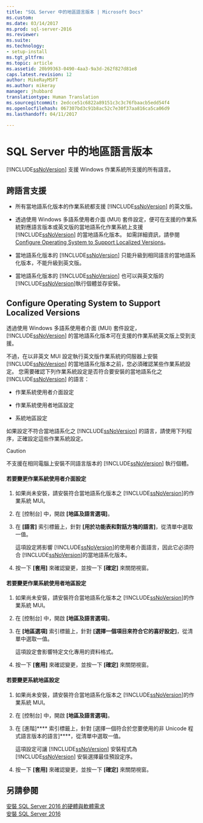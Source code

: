 ```yaml
---
title: "SQL Server 中的地區語言版本 | Microsoft Docs"
ms.custom: 
ms.date: 03/14/2017
ms.prod: sql-server-2016
ms.reviewer: 
ms.suite: 
ms.technology:
- setup-install
ms.tgt_pltfrm: 
ms.topic: article
ms.assetid: 20b99363-0490-4aa3-9a3d-262f827d81e8
caps.latest.revision: 12
author: MikeRayMSFT
ms.author: mikeray
manager: jhubbard
translationtype: Human Translation
ms.sourcegitcommit: 2edcce51c6822a89151c3c3c76fbaacb5edd54f4
ms.openlocfilehash: 067307bd3c91b8ac52c7e30f37aa816ca5ca06d9
ms.lasthandoff: 04/11/2017

---
```

# <a name="local-language-versions-in-sql-server"></a>SQL Server 中的地區語言版本
  [!INCLUDE[ssNoVersion](../../includes/ssnoversion-md.md)] 支援 Windows 作業系統所支援的所有語言。  
  
## <a name="cross-language-support"></a>跨語言支援  
  
-   所有當地語系化版本的作業系統都支援 [!INCLUDE[ssNoVersion](../../includes/ssnoversion-md.md)] 的英文版。  
  
-   透過使用 Windows 多語系使用者介面 (MUI) 套件設定，便可在支援的作業系統對應語言版本或英文版的當地語系化作業系統上支援 [!INCLUDE[ssNoVersion](../../includes/ssnoversion-md.md)] 的當地語系化版本。 如需詳細資訊，請參閱 [Configure Operating System to Support Localized Versions](../../sql-server/install/local-language-versions-in-sql-server.md#BK_ConfigureOS)。  
  
-   當地語系化版本的 [!INCLUDE[ssNoVersion](../../includes/ssnoversion-md.md)] 只能升級到相同語言的當地語系化版本，不能升級到英文版。  
  
-   當地語系化版本的 [!INCLUDE[ssNoVersion](../../includes/ssnoversion-md.md)] 也可以與英文版的 [!INCLUDE[ssNoVersion](../../includes/ssnoversion-md.md)]執行個體並存安裝。  
  
##  <a name="BK_ConfigureOS"></a> Configure Operating System to Support Localized Versions  
 透過使用 Windows 多語系使用者介面 (MUI) 套件設定， [!INCLUDE[ssNoVersion](../../includes/ssnoversion-md.md)] 的當地語系化版本可在支援的作業系統英文版上受到支援。  
  
 不過，在以非英文 MUI 設定執行英文版作業系統的伺服器上安裝 [!INCLUDE[ssNoVersion](../../includes/ssnoversion-md.md)] 的當地語系化版本之前，您必須確認某些作業系統設定。 您需要確認下列作業系統設定是否符合要安裝的當地語系化之 [!INCLUDE[ssNoVersion](../../includes/ssnoversion-md.md)] 的語言：  
  
-   作業系統使用者介面設定  
  
-   作業系統使用者地區設定  
  
-   系統地區設定  
  
 如果設定不符合當地語系化之 [!INCLUDE[ssNoVersion](../../includes/ssnoversion-md.md)] 的語言，請使用下列程序，正確設定這些作業系統設定。  
  
> [!CAUTION]  
>  不支援在相同電腦上安裝不同語言版本的 [!INCLUDE[ssNoVersion](../../includes/ssnoversion-md.md)] 執行個體。  
  
#### <a name="to-change-the-operating-system-user-interface-setting"></a>若要變更作業系統使用者介面設定  
  
1.  如果尚未安裝，請安裝符合當地語系化版本之 [!INCLUDE[ssNoVersion](../../includes/ssnoversion-md.md)]的作業系統 MUI。  
  
2.  在 [控制台] 中，開啟 **[地區及語言選項]**。  
  
3.  在 **[語言]** 索引標籤上，針對 **[用於功能表和對話方塊的語言]**，從清單中選取一值。  
  
     這項設定將影響 [!INCLUDE[ssNoVersion](../../includes/ssnoversion-md.md)]的使用者介面語言，因此它必須符合 [!INCLUDE[ssNoVersion](../../includes/ssnoversion-md.md)]的當地語系化版本。  
  
4.  按一下 **[套用]** 來確認變更，並按一下 **[確定]** 來關閉視窗。  
  
#### <a name="to-change-the-operating-system-user-locale-setting"></a>若要變更作業系統使用者地區設定  
  
1.  如果尚未安裝，請安裝符合當地語系化版本之 [!INCLUDE[ssNoVersion](../../includes/ssnoversion-md.md)]的作業系統 MUI。  
  
2.  在 [控制台] 中，開啟 **[地區及語言選項]**。  
  
3.  在 **[地區選項]** 索引標籤上，針對 **[選擇一個項目來符合它的喜好設定]**，從清單中選取一值。  
  
     這項設定會影響特定文化專用的資料格式。  
  
4.  按一下 **[套用]** 來確認變更，並按一下 **[確定]** 來關閉視窗。  
  
#### <a name="to-change-the-system-locale-setting"></a>若要變更系統地區設定  
  
1.  如果尚未安裝，請安裝符合當地語系化版本之 [!INCLUDE[ssNoVersion](../../includes/ssnoversion-md.md)]的作業系統 MUI。  
  
2.  在 [控制台] 中，開啟 **[地區及語言選項]**。  
  
3.  在 [進階]**** 索引標籤上，針對 [選擇一個符合於您要使用的非 Unicode 程式語言版本的語言]****，從清單中選取一值。  
  
     這項設定可讓 [!INCLUDE[ssNoVersion](../../includes/ssnoversion-md.md)] 安裝程式為 [!INCLUDE[ssNoVersion](../../includes/ssnoversion-md.md)] 安裝選擇最佳預設定序。  
  
4.  按一下 **[套用]** 來確認變更，並按一下 **[確定]** 來關閉視窗。  
  
## <a name="see-also"></a>另請參閱  
 [安裝 SQL Server 2016 的硬體與軟體需求](../../sql-server/install/hardware-and-software-requirements-for-installing-sql-server.md)   
 [安裝 SQL Server 2016](../../database-engine/install-windows/install-sql-server.md)  
  
  
